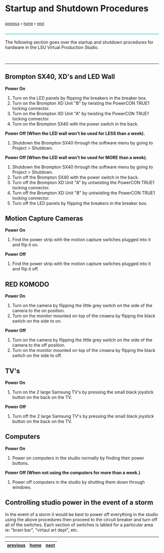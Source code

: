 # Startup and Shutdown Procedures

<sub>[previous](/README.md) • [home](/README.md) • [next](/README.md)</sub>

![line3](../images/line3.png)

The following section goes over the startup and shutdown procedures for hardware in the LSU Virtual Production Studio.

<br id="chbreak">

---

## Brompton SX40, XD's and LED Wall

**Power On**
1. Turn on the LED panels by flipping the breakers in the breaker box.
2. Turn on the Brompton XD Unit "B" by twisting the PowerCON TRUE1 locking connector.
3. Turn on the Brompton XD Unit "A" by twisting the PowerCON TRUE1 locking connector.
4. Turn on the Brompton SX40 with the power switch in the back.

**Power Off (When the LED wall won't be used for LESS than a week).**
1. Shutdown the Brompton SX40 through the software menu by going to Project > Shutdown.

**Power Off (When the LED wall won't be used for MORE than a week).**
1. Shutdown the Brompton SX40 through the software menu by going to Project > Shutdown.
2. Turn off the Brompton SX40 with the power switch in the back.
3. Turn off the Brompton XD Unit "A" by untwisting the PowerCON TRUE1 locking connector.
4. Turn off the Brompton XD Unit "B" by untwisting the PowerCON TRUE1 locking connector.
5. Turn off the LED panels by flipping the breakers in the breaker box.

## Motion Capture Cameras

**Power On**
1. Find the power strip with the motion capture switches plugged into it and flip it on.

**Power Off**
1. Find the power strip with the motion capture switches plugged into it and flip it off.

## RED KOMODO

**Power On**
1. Turn on the camera by flipping the little grey switch on the side of the camera to the on position.
2. Turn on the monitor mounted on top of the cmaera by flippng the black swtich on the side to on.

**Power Off**
1. Turn on the camera by flipping the little grey switch on the side of the camera to the off position.
2. Turn on the monitor mounted on top of the cmaera by flippng the black swtich on the side to off.

## TV's

**Power On**
1. Turn on the 2 large Samsung TV's by pressing the small black joystick button on the back on the TV.

**Power Off**
1. Turn off the 2 large Samsung TV's by pressing the small black joystick button on the back on the TV.

## Computers

**Power On**
1. Power on computers in the studio normally by finding their power buttons.

**Power Off (When not using the computers for more than a week.)**
1. Power off computers in the studio by shutting them down through windows.

## Controlling studio power in the event of a storm

In the event of a storm it would be best to power off everything in the studio using the above procedures then proceed to the circuit breaker and turn off all of the switches. Each section of switches is labled for a particular area ie: "brain bar", "virtaul art dept", etc.

---

| [previous](/README.md)| [home](/README.md) | [next](/README.md)|
|---|---|---|